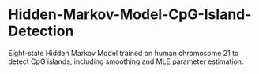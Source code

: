 # Hidden-Markov-Model-CpG-Island-Detection
Eight-state Hidden Markov Model trained on human chromosome 21 to detect CpG islands, including smoothing and MLE parameter estimation.

